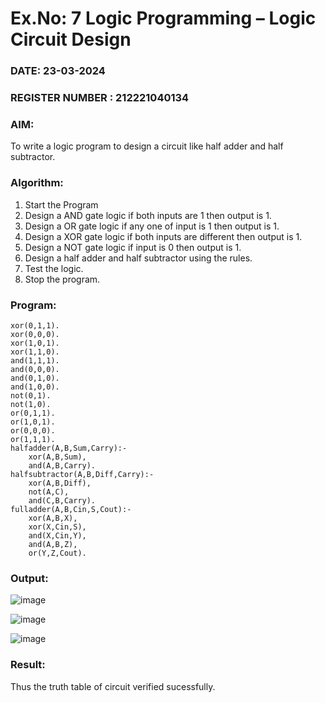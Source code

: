 # Ex.No: 7  Logic Programming –  Logic Circuit Design
### DATE:   23-03-2024                                                                         
### REGISTER NUMBER : 212221040134
### AIM: 
To write a logic program to design a circuit like half adder and half subtractor.
###  Algorithm:
1. Start the Program
2. Design a AND gate logic if both inputs are 1 then output is 1.
3. Design a OR gate logic if any one of input is 1 then output is 1.
4. Design a XOR gate logic if both inputs are different then output is 1.
5. Design a NOT gate logic if input is 0 then output is 1.
6. Design a half adder and half subtractor using the rules.
7. Test the logic.
8. Stop the program.

### Program:

```
xor(0,1,1).
xor(0,0,0).
xor(1,0,1).
xor(1,1,0).
and(1,1,1).
and(0,0,0).
and(0,1,0).
and(1,0,0).
not(0,1).
not(1,0).
or(0,1,1).
or(1,0,1).
or(0,0,0).
or(1,1,1).
halfadder(A,B,Sum,Carry):-
    xor(A,B,Sum),
    and(A,B,Carry).
halfsubtractor(A,B,Diff,Carry):-
    xor(A,B,Diff),
    not(A,C),
    and(C,B,Carry).
fulladder(A,B,Cin,S,Cout):-
    xor(A,B,X),
    xor(X,Cin,S),
    and(X,Cin,Y),
    and(A,B,Z),
    or(Y,Z,Cout).
```

### Output:

![image](https://github.com/Vijayalakshmi230/AI_Lab_2023-24/assets/127175503/011aee51-6e27-4dfe-8d20-09670866a43e)


![image](https://github.com/Vijayalakshmi230/AI_Lab_2023-24/assets/127175503/0c0edf41-6d7d-475a-8a2b-f6efa65408ed)


![image](https://github.com/Vijayalakshmi230/AI_Lab_2023-24/assets/127175503/150fe1d5-0f8c-4d8a-a1a1-2c8f6627a7e9)





### Result:
Thus the truth table of circuit verified sucessfully.
